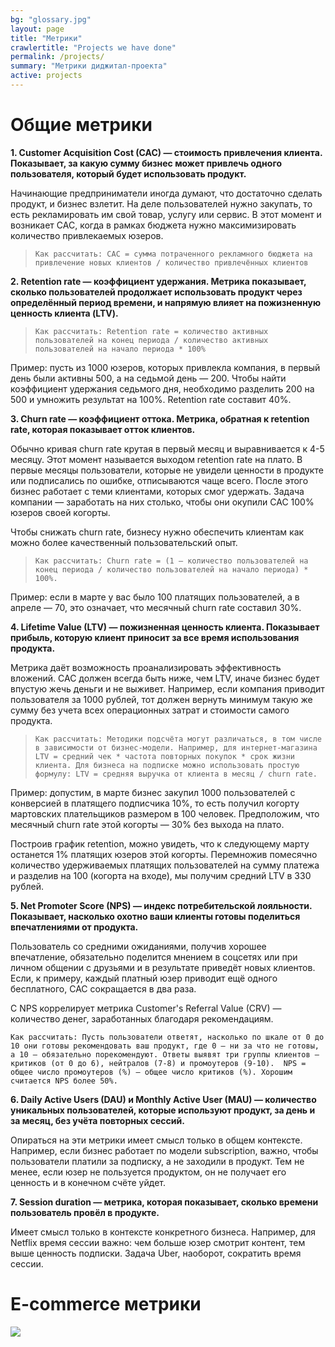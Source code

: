 ```yaml
---
bg: "glossary.jpg"
layout: page
title: "Метрики"
crawlertitle: "Projects we have done"
permalink: /projects/
summary: "Метрики диджитал-проекта"
active: projects
---
```


#  Общие метрики

**1. Customer Acquisition Cost (CAC) — стоимость привлечения клиента. Показывает, за какую сумму бизнес может привлечь одного пользователя, который будет использовать продукт.** 

Начинающие предприниматели иногда думают, что достаточно сделать продукт, и бизнес взлетит. На деле пользователей нужно закупать, то есть рекламировать им свой товар, услугу или сервис. В этот момент и возникает CAC, когда в рамках бюджета нужно максимизировать количество привлекаемых юзеров. 

> `` Как рассчитать: CAC = сумма потраченного рекламного бюджета на привлечение новых клиентов / количество привлечённых клиентов ``

**2. Retention rate — коэффициент удержания. Метрика показывает, сколько пользователей продолжает использовать продукт через определённый период времени, и напрямую влияет на пожизненную ценность клиента (LTV).**


> ``Как рассчитать: Retention rate = количество активных пользователей на конец периода / количество активных пользователей на начало периода * 100%``

Пример: пусть из 1000 юзеров, которых привлекла компания, в первый день были активны 500, а на седьмой день — 200. Чтобы найти коэффициент удержания седьмого дня, необходимо разделить 200 на 500 и умножить результат на 100%. Retention rate составит 40%.

**3. Churn rate — коэффициент оттока. Метрика, обратная к retention rate, которая показывает отток клиентов.**

Обычно кривая churn rate крутая в первый месяц и выравнивается к 4-5 месяцу. Этот момент называется выходом retention rate на плато. В первые месяцы пользователи, которые не увидели ценности в продукте или подписались по ошибке, отписываются чаще всего. После этого бизнес работает с теми клиентами, которых смог удержать. Задача компании — заработать на них столько, чтобы они окупили CAC 100% юзеров своей когорты. 

Чтобы снижать churn rate, бизнесу нужно обеспечить клиентам как можно более качественный пользовательский опыт. 

> ``Как рассчитать: Churn rate = (1 — количество пользователей на конец периода / количество пользователей на начало периода) * 100%.``

Пример: если в марте у вас было 100 платящих пользователей, а в апреле — 70, это означает, что месячный churn rate составил 30%.

**4. Lifetime Value (LTV) — пожизненная ценность клиента. Показывает прибыль, которую клиент приносит за все время использования продукта.**

Метрика даёт возможность проанализировать эффективность вложений. CAC должен всегда быть ниже, чем LTV, иначе бизнес будет впустую жечь деньги и не выживет. Например, если компания приводит пользователя за 1000 рублей, тот должен вернуть минимум такую же сумму без учета всех операционных затрат и стоимости самого продукта. 

> ``Как рассчитать: Методики подсчёта могут различаться, в том числе в зависимости от бизнес-модели. Например, для интернет-магазина LTV = средний чек * частота повторных покупок * срок жизни клиента. Для бизнеса на подписке можно использовать простую формулу: LTV = средняя выручка от клиента в месяц / churn rate.``

Пример: допустим, в марте бизнес закупил 1000 пользователей с конверсией в платящего подписчика 10%, то есть получил когорту мартовских плательщиков размером в 100 человек. Предположим, что месячный churn rate этой когорты — 30% без выхода на плато. 

Построив график retention, можно увидеть, что к следующему марту останется 1% платящих юзеров этой когорты. Перемножив помесячно количество удерживаемых платящих пользователей на сумму платежа и разделив на 100 (когорта на входе), мы получим средний LTV в 330 рублей.

**5. Net Promoter Score (NPS) — индекс потребительской лояльности. Показывает, насколько охотно ваши клиенты готовы поделиться впечатлениями от продукта.**

Пользователь со средними ожиданиями, получив хорошее впечатление, обязательно поделится мнением в соцсетях или при личном общении с друзьями и в результате приведёт новых клиентов. Если, к примеру, каждый платный юзер приводит ещё одного бесплатного, CAC сокращается в два раза.

С NPS коррелирует метрика Customer's Referral Value (CRV) — количество денег, заработанных благодаря рекомендациям. 

``Как рассчитать: Пусть пользователи ответят, насколько по шкале от 0 до 10 они готовы рекомендовать ваш продукт, где 0 — ни за что не готовы, а 10 — обязательно порекомендуют. Ответы выявят три группы клиентов — критиков (от 0 до 6), нейтралов (7-8) и промоутеров (9-10).  NPS = общее число промоутеров (%) — общее число критиков (%). Хорошим считается NPS более 50%. ``

**6. Daily Active Users (DAU) и Monthly Active User (MAU) — количество уникальных пользователей, которые используют продукт, за день и за месяц, без учёта повторных сессий.**

Опираться на эти метрики имеет смысл только в общем контексте. Например, если бизнес работает по модели subscription, важно, чтобы пользователи платили за подписку, а не заходили в продукт. Тем не менее, если юзер не пользуется продуктом, он не получает его ценность и в конечном счёте уйдет.

**7. Session duration — метрика, которая показывает, сколько времени пользователь провёл в продукте.**

Имеет смысл только в контексте конкретного бизнеса. Например, для Netflix время сессии важно: чем больше юзер смотрит контент, тем выше ценность подписки. Задача Uber, наоборот, сократить время сессии.

# E-commerce метрики



![](https://app.powerbi.com/view?r=eyJrIjoiMDdlZjE5ZDctNDA4ZS00MWM1LTk0MWUtZmQ3MWZkMTM3MzljIiwidCI6IjY1Y2JhYzNjLTczNDgtNGEyMy04MWIyLThhMDAxNWM1NzIyMiIsImMiOjl9) 


